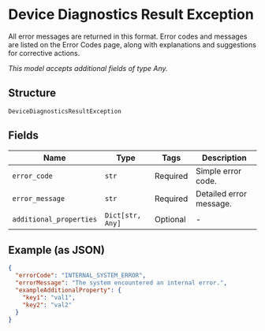 
# Device Diagnostics Result Exception

All error messages are returned in this format. Error codes and messages are listed on the Error Codes page, along with explanations and suggestions for corrective actions.

*This model accepts additional fields of type Any.*

## Structure

`DeviceDiagnosticsResultException`

## Fields

| Name | Type | Tags | Description |
|  --- | --- | --- | --- |
| `error_code` | `str` | Required | Simple error code. |
| `error_message` | `str` | Required | Detailed error message. |
| `additional_properties` | `Dict[str, Any]` | Optional | - |

## Example (as JSON)

```json
{
  "errorCode": "INTERNAL_SYSTEM_ERROR",
  "errorMessage": "The system encountered an internal error.",
  "exampleAdditionalProperty": {
    "key1": "val1",
    "key2": "val2"
  }
}
```

